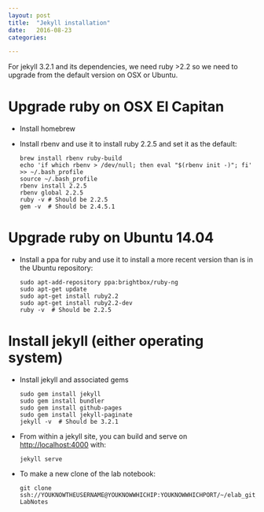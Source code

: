 ```yaml
---
layout: post
title:  "Jekyll installation"
date:   2016-08-23
categories:

---
```

For jekyll 3.2.1 and its dependencies, we need ruby >2.2 so we need to upgrade from the default version on OSX or Ubuntu.

# Upgrade ruby on OSX El Capitan #

  * Install homebrew
  * Install rbenv and use it to install ruby 2.2.5 and set it as the default:

    ~~~
    brew install rbenv ruby-build
    echo 'if which rbenv > /dev/null; then eval "$(rbenv init -)"; fi' >> ~/.bash_profile
    source ~/.bash_profile
    rbenv install 2.2.5
    rbenv global 2.2.5
    ruby -v # Should be 2.2.5
    gem -v  # Should be 2.4.5.1
    ~~~


# Upgrade ruby on Ubuntu 14.04 #

  * Install a ppa for ruby and use it to install a more recent version than is in the Ubuntu repository:

    ~~~
    sudo apt-add-repository ppa:brightbox/ruby-ng
    sudo apt-get update
    sudo apt-get install ruby2.2
    sudo apt-get install ruby2.2-dev
    ruby -v  # Should be 2.2.5
    ~~~


# Install jekyll (either operating system) #

  * Install jekyll and associated gems

    ~~~
    sudo gem install jekyll
    sudo gem install bundler
    sudo gem install github-pages
    sudo gem install jekyll-paginate
    jekyll -v  # Should be 3.2.1
    ~~~

  * From within a jekyll site, you can build and serve on <http://localhost:4000> with:

    ~~~
    jekyll serve
    ~~~

  * To make a new clone of the lab notebook:

    ~~~
    git clone ssh://YOUKNOWTHEUSERNAME@YOUKNOWWHICHIP:YOUKNOWWHICHPORT/~/elab_git_repo LabNotes
    ~~~
